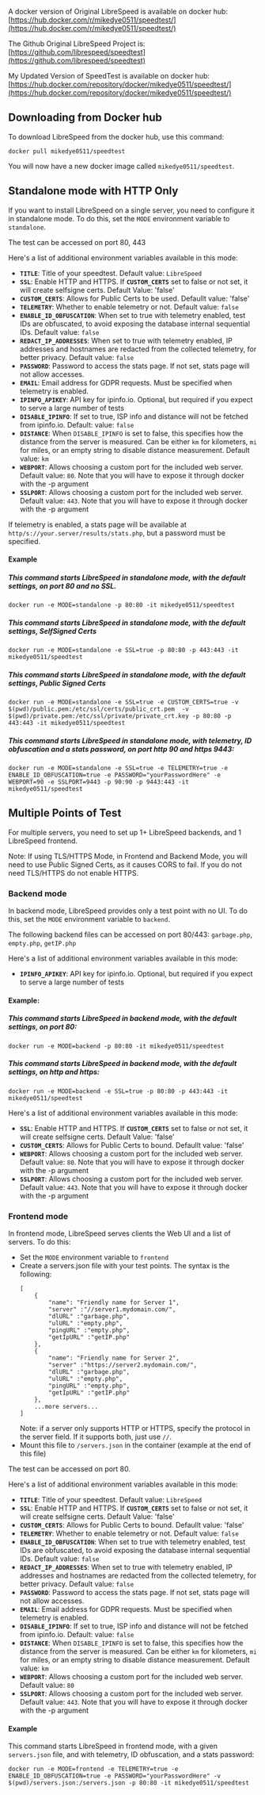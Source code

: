 A docker version of Original LibreSpeed is available on docker hub: [https://hub.docker.com/r/mikedye0511/speedtest/](https://hub.docker.com/r/mikedye0511/speedtest/)

The Github Original LibreSpeed Project is: [https://github.com/librespeed/speedtest](https://github.com/librespeed/speedtest)

My Updated Version of SpeedTest is available on docker hub: [https://hub.docker.com/repository/docker/mikedye0511/speedtest/](https://hub.docker.com/repository/docker/mikedye0511/speedtest/)

## Downloading from Docker hub
To download LibreSpeed from the docker hub, use this command:

```
docker pull mikedye0511/speedtest
```

You will now have a new docker image called `mikedye0511/speedtest`.

## Standalone mode with HTTP Only
If you want to install LibreSpeed on a single server, you need to configure it in standalone mode. To do this, set the `MODE` environment variable to `standalone`.

The test can be accessed on port 80, 443

Here's a list of additional environment variables available in this mode:
* __`TITLE`__: Title of your speedtest. Default value: `LibreSpeed`
* __`SSL`__: Enable HTTP and HTTPS. If __`CUSTOM_CERTS`__ set to false or not set, it will create selfsigne certs. Default Value: 'false'
* __`CUSTOM_CERTS`__: Allows for Public Certs to be used. Defaullt value: 'false'
* __`TELEMETRY`__: Whether to enable telemetry or not. Default value: `false`
* __`ENABLE_ID_OBFUSCATION`__: When set to true with telemetry enabled, test IDs are obfuscated, to avoid exposing the database internal sequential IDs. Default value: `false`
* __`REDACT_IP_ADDRESSES`__: When set to true with telemetry enabled, IP addresses and hostnames are redacted from the collected telemetry, for better privacy. Default value: `false`
* __`PASSWORD`__: Password to access the stats page. If not set, stats page will not allow accesses.
* __`EMAIL`__: Email address for GDPR requests. Must be specified when telemetry is enabled.
* __`IPINFO_APIKEY`__: API key for ipinfo.io. Optional, but required if you expect to serve a large number of tests
* __`DISABLE_IPINFO`__: If set to true, ISP info and distance will not be fetched from ipinfo.io. Default: value: `false`
* __`DISTANCE`__: When `DISABLE_IPINFO` is set to false, this specifies how the distance from the server is measured. Can be either `km` for kilometers, `mi` for miles, or an empty string to disable distance measurement. Default value: `km`
* __`WEBPORT`__: Allows choosing a custom port for the included web server. Default value: `80`. Note that you will have to expose it through docker with the -p argument
* __`SSLPORT`__: Allows choosing a custom port for the included web server. Default value: `443`. Note that you will have to expose it through docker with the -p argument

If telemetry is enabled, a stats page will be available at `http/s://your.server/results/stats.php`, but a password must be specified.

#### Example
##### This command starts LibreSpeed in standalone mode, with the default settings, on port 80 and no SSL.

```
docker run -e MODE=standalone -p 80:80 -it mikedye0511/speedtest
```

##### This command starts LibreSpeed in standalone mode, with the default settings, SelfSigned Certs

```
docker run -e MODE=standalone -e SSL=true -p 80:80 -p 443:443 -it mikedye0511/speedtest
```

##### This command starts LibreSpeed in standalone mode, with the default settings, Public Signed Certs

```
docker run -e MODE=standalone -e SSL=true -e CUSTOM_CERTS=true -v $(pwd)/public.pem:/etc/ssl/certs/public_crt.pem  -v $(pwd)/private.pem:/etc/ssl/private/private_crt.key -p 80:80 -p 443:443 -it mikedye0511/speedtest
```

##### This command starts LibreSpeed in standalone mode, with telemetry, ID obfuscation and a stats password, on port http 90 and https 9443:

```
docker run -e MODE=standalone -e SSL=true -e TELEMETRY=true -e ENABLE_ID_OBFUSCATION=true -e PASSWORD="yourPasswordHere" -e WEBPORT=90 -e SSLPORT=9443 -p 90:90 -p 9443:443 -it mikedye0511/speedtest
```



## Multiple Points of Test
For multiple servers, you need to set up 1+ LibreSpeed backends, and 1 LibreSpeed frontend.

Note: If using TLS/HTTPS Mode, in Frontend and Backend Mode, you will need to use Public Signed Certs, as it causes CORS to fail.
If you do not need TLS/HTTPS do not enable HTTPS.

### Backend mode
In backend mode, LibreSpeed provides only a test point with no UI. To do this, set the `MODE` environment variable to `backend`.

The following backend files can be accessed on port 80/443: `garbage.php`, `empty.php`, `getIP.php`

Here's a list of additional environment variables available in this mode:
* __`IPINFO_APIKEY`__: API key for ipinfo.io. Optional, but required if you expect to serve a large number of tests

#### Example:
##### This command starts LibreSpeed in backend mode, with the default settings, on port 80:
```
docker run -e MODE=backend -p 80:80 -it mikedye0511/speedtest
```

##### This command starts LibreSpeed in backend mode, with the default settings, on http and https:
```
docker run -e MODE=backend -e SSL=true -p 80:80 -p 443:443 -it mikedye0511/speedtest
```

Here's a list of additional environment variables available in this mode:
* __`SSL`__: Enable HTTP and HTTPS. If __`CUSTOM_CERTS`__ set to false or not set, it will create selfsigne certs. Default Value: 'false'
* __`CUSTOM_CERTS`__: Allows for Public Certs to bound. Defaullt value: 'false'
* __`WEBPORT`__: Allows choosing a custom port for the included web server. Default value: `80`. Note that you will have to expose it through docker with the -p argument
* __`SSLPORT`__: Allows choosing a custom port for the included web server. Default value: `443`. Note that you will have to expose it through docker with the -p argument


### Frontend mode
In frontend mode, LibreSpeed serves clients the Web UI and a list of servers. To do this:
* Set the `MODE` environment variable to `frontend`
* Create a servers.json file with your test points. The syntax is the following:
    ```
    [
        {
            "name": "Friendly name for Server 1",
            "server" :"//server1.mydomain.com/",
            "dlURL" :"garbage.php",
            "ulURL" :"empty.php",
            "pingURL" :"empty.php",
            "getIpURL" :"getIP.php"
        },
        {
            "name": "Friendly name for Server 2",
            "server" :"https://server2.mydomain.com/",
            "dlURL" :"garbage.php",
            "ulURL" :"empty.php",
            "pingURL" :"empty.php",
            "getIpURL" :"getIP.php"
        },
        ...more servers...
    ]
    ```
    Note: if a server only supports HTTP or HTTPS, specify the protocol in the server field. If it supports both, just use `//`.
* Mount this file to `/servers.json` in the container (example at the end of this file)
    
The test can be accessed on port 80.

Here's a list of additional environment variables available in this mode:
* __`TITLE`__: Title of your speedtest. Default value: `LibreSpeed`
* __`SSL`__: Enable HTTP and HTTPS. If __`CUSTOM_CERTS`__ set to false or not set, it will create selfsigne certs. Default Value: 'false'
* __`CUSTOM_CERTS`__: Allows for Public Certs to bound. Defaullt value: 'false'
* __`TELEMETRY`__: Whether to enable telemetry or not. Default value: `false`
* __`ENABLE_ID_OBFUSCATION`__: When set to true with telemetry enabled, test IDs are obfuscated, to avoid exposing the database internal sequential IDs. Default value: `false`
* __`REDACT_IP_ADDRESSES`__: When set to true with telemetry enabled, IP addresses and hostnames are redacted from the collected telemetry, for better privacy. Default value: `false`
* __`PASSWORD`__: Password to access the stats page. If not set, stats page will not allow accesses.
* __`EMAIL`__: Email address for GDPR requests. Must be specified when telemetry is enabled.
* __`DISABLE_IPINFO`__: If set to true, ISP info and distance will not be fetched from ipinfo.io. Default: value: `false`
* __`DISTANCE`__: When `DISABLE_IPINFO` is set to false, this specifies how the distance from the server is measured. Can be either `km` for kilometers, `mi` for miles, or an empty string to disable distance measurement. Default value: `km`
* __`WEBPORT`__: Allows choosing a custom port for the included web server. Default value: `80`
* __`SSLPORT`__: Allows choosing a custom port for the included web server. Default value: `443`. Note that you will have to expose it through docker with the -p argument

#### Example
This command starts LibreSpeed in frontend mode, with a given `servers.json` file, and with telemetry, ID obfuscation, and a stats password:
```
docker run -e MODE=frontend -e TELEMETRY=true -e ENABLE_ID_OBFUSCATION=true -e PASSWORD="yourPasswordHere" -v $(pwd)/servers.json:/servers.json -p 80:80 -it mikedye0511/speedtest
